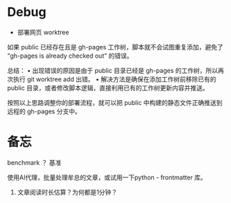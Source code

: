 # Debug


- 部署网页 worktree

如果 public 已经存在且是 gh-pages 工作树，脚本就不会试图重复添加，避免了 “gh-pages is already checked out” 的错误。

总结： • 出现错误的原因是由于 public 目录已经是 gh-pages 的工作树，所以再次执行 git worktree add 出错。
• 解决方法是确保在添加工作树前移除已有的 public 目录，或者修改脚本逻辑，直接利用已有的工作树更新内容并推送。

按照以上思路调整你的部署流程，就可以把 public 中构建的静态文件正确推送到远程的 gh-pages 分支中。



# 备忘


benchmark ？ 基准

使用AI代理，批量处理牟总的文章，或试用一下python - frontmatter 库。

1. 文章阅读时长估算？为何都是1分钟？



